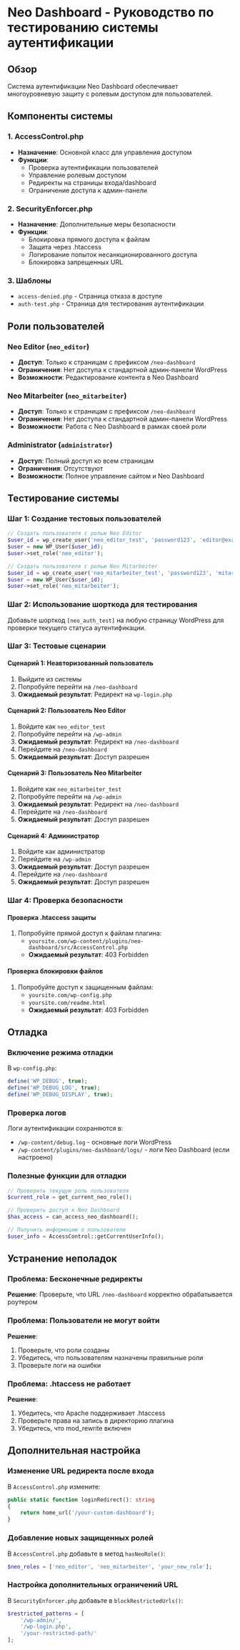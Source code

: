 # Neo Dashboard - Руководство по тестированию системы аутентификации

## Обзор

Система аутентификации Neo Dashboard обеспечивает многоуровневую защиту с ролевым доступом для пользователей.

## Компоненты системы

### 1. AccessControl.php
- **Назначение**: Основной класс для управления доступом
- **Функции**:
  - Проверка аутентификации пользователей
  - Управление ролевым доступом
  - Редиректы на страницы входа/dashboard
  - Ограничение доступа к админ-панели

### 2. SecurityEnforcer.php
- **Назначение**: Дополнительные меры безопасности
- **Функции**:
  - Блокировка прямого доступа к файлам
  - Защита через .htaccess
  - Логирование попыток несанкционированного доступа
  - Блокировка запрещенных URL

### 3. Шаблоны
- `access-denied.php` - Страница отказа в доступе
- `auth-test.php` - Страница для тестирования аутентификации

## Роли пользователей

### Neo Editor (`neo_editor`)
- **Доступ**: Только к страницам с префиксом `/neo-dashboard`
- **Ограничения**: Нет доступа к стандартной админ-панели WordPress
- **Возможности**: Редактирование контента в Neo Dashboard

### Neo Mitarbeiter (`neo_mitarbeiter`)
- **Доступ**: Только к страницам с префиксом `/neo-dashboard`
- **Ограничения**: Нет доступа к стандартной админ-панели WordPress
- **Возможности**: Работа с Neo Dashboard в рамках своей роли

### Administrator (`administrator`)
- **Доступ**: Полный доступ ко всем страницам
- **Ограничения**: Отсутствуют
- **Возможности**: Полное управление сайтом и Neo Dashboard

## Тестирование системы

### Шаг 1: Создание тестовых пользователей

```php
// Создать пользователя с ролью Neo Editor
$user_id = wp_create_user('neo_editor_test', 'password123', 'editor@example.com');
$user = new WP_User($user_id);
$user->set_role('neo_editor');

// Создать пользователя с ролью Neo Mitarbeiter
$user_id = wp_create_user('neo_mitarbeiter_test', 'password123', 'mitarbeiter@example.com');
$user = new WP_User($user_id);
$user->set_role('neo_mitarbeiter');
```

### Шаг 2: Использование шорткода для тестирования

Добавьте шорткод `[neo_auth_test]` на любую страницу WordPress для проверки текущего статуса аутентификации.

### Шаг 3: Тестовые сценарии

#### Сценарий 1: Неавторизованный пользователь
1. Выйдите из системы
2. Попробуйте перейти на `/neo-dashboard`
3. **Ожидаемый результат**: Редирект на `wp-login.php`

#### Сценарий 2: Пользователь Neo Editor
1. Войдите как `neo_editor_test`
2. Попробуйте перейти на `/wp-admin`
3. **Ожидаемый результат**: Редирект на `/neo-dashboard`
4. Перейдите на `/neo-dashboard`
5. **Ожидаемый результат**: Доступ разрешен

#### Сценарий 3: Пользователь Neo Mitarbeiter
1. Войдите как `neo_mitarbeiter_test`
2. Попробуйте перейти на `/wp-admin`
3. **Ожидаемый результат**: Редирект на `/neo-dashboard`
4. Перейдите на `/neo-dashboard`
5. **Ожидаемый результат**: Доступ разрешен

#### Сценарий 4: Администратор
1. Войдите как администратор
2. Перейдите на `/wp-admin`
3. **Ожидаемый результат**: Доступ разрешен
4. Перейдите на `/neo-dashboard`
5. **Ожидаемый результат**: Доступ разрешен

### Шаг 4: Проверка безопасности

#### Проверка .htaccess защиты
1. Попробуйте прямой доступ к файлам плагина:
   - `yoursite.com/wp-content/plugins/neo-dashboard/src/AccessControl.php`
   - **Ожидаемый результат**: 403 Forbidden

#### Проверка блокировки файлов
1. Попробуйте доступ к защищенным файлам:
   - `yoursite.com/wp-config.php`
   - `yoursite.com/readme.html`
   - **Ожидаемый результат**: 403 Forbidden

## Отладка

### Включение режима отладки

В `wp-config.php`:
```php
define('WP_DEBUG', true);
define('WP_DEBUG_LOG', true);
define('WP_DEBUG_DISPLAY', true);
```

### Проверка логов

Логи аутентификации сохраняются в:
- `/wp-content/debug.log` - основные логи WordPress
- `/wp-content/plugins/neo-dashboard/logs/` - логи Neo Dashboard (если настроено)

### Полезные функции для отладки

```php
// Проверить текущую роль пользователя
$current_role = get_current_neo_role();

// Проверить доступ к Neo Dashboard
$has_access = can_access_neo_dashboard();

// Получить информацию о пользователе
$user_info = AccessControl::getCurrentUserInfo();
```

## Устранение неполадок

### Проблема: Бесконечные редиректы
**Решение**: Проверьте, что URL `/neo-dashboard` корректно обрабатывается роутером

### Проблема: Пользователи не могут войти
**Решение**: 
1. Проверьте, что роли созданы
2. Убедитесь, что пользователям назначены правильные роли
3. Проверьте логи на ошибки

### Проблема: .htaccess не работает
**Решение**:
1. Убедитесь, что Apache поддерживает .htaccess
2. Проверьте права на запись в директорию плагина
3. Убедитесь, что mod_rewrite включен

## Дополнительная настройка

### Изменение URL редиректа после входа

В `AccessControl.php` измените:
```php
public static function loginRedirect(): string
{
    return home_url('/your-custom-dashboard');
}
```

### Добавление новых защищенных ролей

В `AccessControl.php` добавьте в метод `hasNeoRole()`:
```php
$neo_roles = ['neo_editor', 'neo_mitarbeiter', 'your_new_role'];
```

### Настройка дополнительных ограничений URL

В `SecurityEnforcer.php` добавьте в `blockRestrictedUrls()`:
```php
$restricted_patterns = [
    '/wp-admin/',
    '/wp-login.php',
    '/your-restricted-path/'
];
```